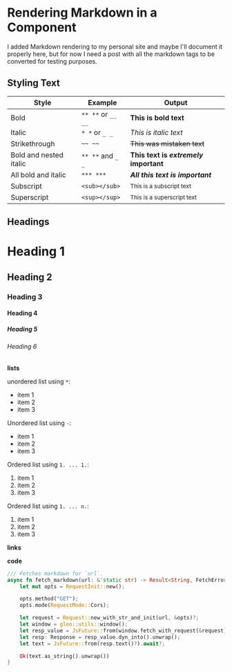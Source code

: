 # Rendering Markdown in a Component

I added Markdown rendering to my personal site and maybe I'll document it
properly here, but for now I need a post with all the markdown tags to be
converted for testing purposes.

## Styling Text

| Style                  | Example            | Output                                 |
| ---------------------- | ------------------ | -------------------------------------- |
| Bold                   | `** **` or `__ __` | **This is bold text**                  |
| Italic                 | `* *` or `_ _`     | _This is italic text_                  |
| Strikethrough          | `~~ ~~`            | ~~This was mistaken text~~             |
| Bold and nested italic | `** **` and `_ _`  | **This text is _extremely_ important** |
| All bold and italic    | `*** ***`          | ***All this text is important***       |
| Subscript              | `<sub></sub>`      | <sub>This is a subscript text</sub>    |
| Superscript            | `<sup></sup>`      | <sup>This is a superscript text</sup>  |

## Headings

# Heading 1

## Heading 2

### Heading 3

#### Heading 4

##### Heading 5

###### Heading 6

**lists**

unordered list using `*`:

* item 1
* item 2
* item 3

Unordered list using `-`:

- item 1
- item 2
- item 3

Ordered list using `1. ... 1.`:

1. item 1
1. item 2
1. item 3

Ordered list using `1. ... n.`:

1. item 1
2. item 2
3. item 3

**links**

**code**

```rust
/// Fetches markdown for `url`.
async fn fetch_markdown(url: &'static str) -> Result<String, FetchError> {
    let mut opts = RequestInit::new();

    opts.method("GET");
    opts.mode(RequestMode::Cors);

    let request = Request::new_with_str_and_init(url, &opts)?;
    let window = gloo::utils::window();
    let resp_value = JsFuture::from(window.fetch_with_request(&request)).await?;
    let resp: Response = resp_value.dyn_into().unwrap();
    let text = JsFuture::from(resp.text()?).await?;

    Ok(text.as_string().unwrap())
}
```
